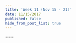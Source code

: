 ```yaml
---
title: 'Week 11 (Nov 15 - 21)'
date: 11/15/2017
published: false
hide_from_post_list: true
---
```


<!--- Your weekly summary content goes below here -->

<!--- Your weekly summary content goes above here -->

===

<!--- Your weekly materials content goes below here -->
